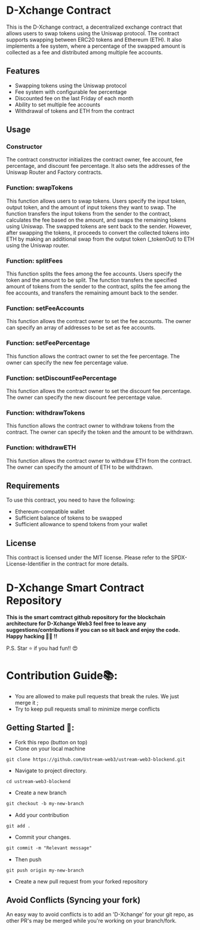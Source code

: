 # D-Xchange Contract

This is the D-Xchange contract, a decentralized exchange contract that allows users to swap tokens using the Uniswap protocol. The contract supports swapping between ERC20 tokens and Ethereum (ETH). It also implements a fee system, where a percentage of the swapped amount is collected as a fee and distributed among multiple fee accounts.

## Features

- Swapping tokens using the Uniswap protocol
- Fee system with configurable fee percentage
- Discounted fee on the last Friday of each month
- Ability to set multiple fee accounts
- Withdrawal of tokens and ETH from the contract

## Usage

### Constructor

The contract constructor initializes the contract owner, fee account, fee percentage, and discount fee percentage. It also sets the addresses of the Uniswap Router and Factory contracts.

### Function: swapTokens

This function allows users to swap tokens. Users specify the input token, output token, and the amount of input tokens they want to swap. The function transfers the input tokens from the sender to the contract, calculates the fee based on the amount, and swaps the remaining tokens using Uniswap. The swapped tokens are sent back to the sender. However, after swapping the tokens, it proceeds to convert the collected tokens into ETH by making an additional swap from the output token (_tokenOut) to ETH using the Uniswap router.

### Function: splitFees

This function splits the fees among the fee accounts. Users specify the token and the amount to be split. The function transfers the specified amount of tokens from the sender to the contract, splits the fee among the fee accounts, and transfers the remaining amount back to the sender.

### Function: setFeeAccounts

This function allows the contract owner to set the fee accounts. The owner can specify an array of addresses to be set as fee accounts.

### Function: setFeePercentage

This function allows the contract owner to set the fee percentage. The owner can specify the new fee percentage value.

### Function: setDiscountFeePercentage

This function allows the contract owner to set the discount fee percentage. The owner can specify the new discount fee percentage value.

### Function: withdrawTokens

This function allows the contract owner to withdraw tokens from the contract. The owner can specify the token and the amount to be withdrawn.

### Function: withdrawETH

This function allows the contract owner to withdraw ETH from the contract. The owner can specify the amount of ETH to be withdrawn.

## Requirements

To use this contract, you need to have the following:

- Ethereum-compatible wallet
- Sufficient balance of tokens to be swapped
- Sufficient allowance to spend tokens from your wallet

## License

This contract is licensed under the MIT license. Please refer to the SPDX-License-Identifier in the contract for more details.

# D-Xchange Smart Contract Repository

**This is the smart comtract github repository for the blockchain architecture
for D-Xchange Web3 feel free to leave any suggestions/contributions if you can
so sit back and enjoy the code. Happy hacking 💚💜 !!**

P.S. Star ⭐ if you had fun!! 😍

# Contribution Guide📚:

-   You are allowed to make pull requests that break the rules. We just merge it ;
-   Try to keep pull requests small to minimize merge conflicts

## Getting Started 🤗:

-   Fork this repo (button on top)
-   Clone on your local machine

```
git clone https://github.com/Ustream-web3/ustream-web3-blockend.git

```

-   Navigate to project directory.

```
cd ustream-web3-blockend
```

-   Create a new branch

```markdown
git checkout -b my-new-branch
```

-   Add your contribution

```
git add .
```

-   Commit your changes.

```markdown
git commit -m "Relevant message"
```

-   Then push

```
git push origin my-new-branch
```

-   Create a new pull request from your forked repository

## Avoid Conflicts (Syncing your fork)

An easy way to avoid conflicts is to add an 'D-Xchange' for your git repo, as other PR's may be merged while you're working on your branch/fork.
